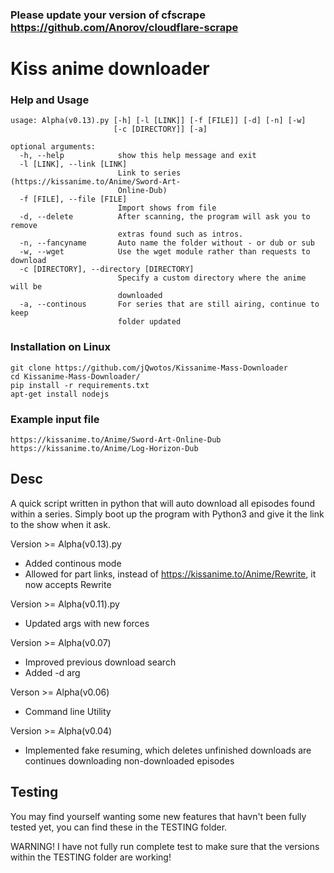 ### Please update your version of cfscrape https://github.com/Anorov/cloudflare-scrape

# Kiss anime downloader
### Help and Usage
```
usage: Alpha(v0.13).py [-h] [-l [LINK]] [-f [FILE]] [-d] [-n] [-w]
                       [-c [DIRECTORY]] [-a]

optional arguments:
  -h, --help            show this help message and exit
  -l [LINK], --link [LINK]
                        Link to series (https://kissanime.to/Anime/Sword-Art-
                        Online-Dub)
  -f [FILE], --file [FILE]
                        Import shows from file
  -d, --delete          After scanning, the program will ask you to remove
                        extras found such as intros.
  -n, --fancyname       Auto name the folder without - or dub or sub
  -w, --wget            Use the wget module rather than requests to download
  -c [DIRECTORY], --directory [DIRECTORY]
                        Specify a custom directory where the anime will be
                        downloaded
  -a, --continous       For series that are still airing, continue to keep
                        folder updated
```
### Installation on Linux
```
git clone https://github.com/jQwotos/Kissanime-Mass-Downloader
cd Kissanime-Mass-Downloader/
pip install -r requirements.txt
apt-get install nodejs
```
### Example input file
```
https://kissanime.to/Anime/Sword-Art-Online-Dub
https://kissanime.to/Anime/Log-Horizon-Dub
```

## Desc
A quick script written in python that will auto download all episodes found within a series. Simply boot up the program with Python3 and give it the link to the show when it ask.

Version >= Alpha(v0.13).py
- Added continous mode
- Allowed for part links, instead of https://kissanime.to/Anime/Rewrite, it now accepts Rewrite

Version >= Alpha(v0.11).py
- Updated args with new forces

Version >= Alpha(v0.07)
- Improved previous download search
- Added -d arg

Verson >= Alpha(v0.06)
- Command line Utility

Version >= Alpha(v0.04)
- Implemented fake resuming, which deletes unfinished downloads are continues downloading non-downloaded episodes

## Testing
You may find yourself wanting some new features that havn't been fully tested yet, you can find these in the TESTING folder.

WARNING! I have not fully run complete test to make sure that the versions within the TESTING folder are working!
